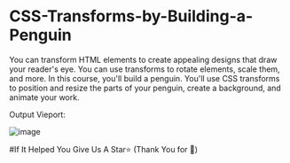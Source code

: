 # CSS-Transforms-by-Building-a-Penguin

You can transform HTML elements to create appealing designs that draw your reader's eye. You can use transforms to rotate elements, scale them, and more.  In this course, you'll build a penguin. You'll use CSS transforms to position and resize the parts of your penguin, create a background, and animate your work.

Output Vieport: 

![image](https://github.com/bhalerao-2002/CSS-Transforms-by-Building-a-Penguin/assets/96150629/336f0023-948b-4281-a0af-3c43ff503fbd)

#If It Helped You Give Us A Star⭐ (Thank You for 🌟)
